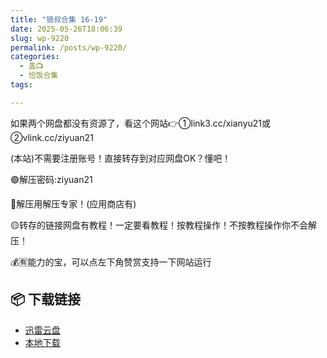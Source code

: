 ```yaml
---
title: "狼叔合集 16-19"
date: 2025-05-26T18:06:39
slug: wp-9220
permalink: /posts/wp-9220/
categories:
  - 盖📺
  - 恰饭合集
tags:

---
```


如果两个网盘都没有资源了，看这个网站👉①link3.cc/xianyu21或②vlink.cc/ziyuan21

(本站)不需要注册账号！直接转存到对应网盘OK？懂吧！

🟢解压密码:ziyuan21

🔵解压用解压专家！(应用商店有)

🟡转存的链接网盘有教程！一定要看教程！按教程操作！不按教程操作你不会解压！

💰🈶能力的宝，可以点左下角赞赏支持一下网站运行

## 📦 下载链接
- [迅雷云盘](https://blziyuan21.com/pay-download/9220?key=1d3770211d&down_id=0)
- [本地下载](https://blziyuan21.com/pay-download/9220?key=1d3770211d&down_id=1)

